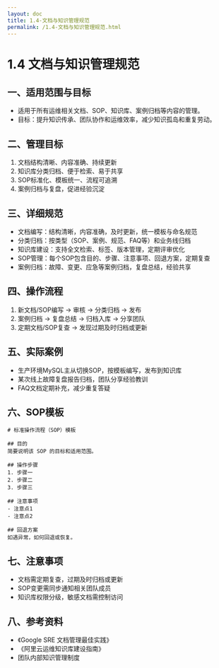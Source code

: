```yaml
---
layout: doc
title: 1.4-文档与知识管理规范
permalink: /1.4-文档与知识管理规范.html
---
```

# 1.4 文档与知识管理规范

## 一、适用范围与目标
- 适用于所有运维相关文档、SOP、知识库、案例归档等内容的管理。
- 目标：提升知识传承、团队协作和运维效率，减少知识孤岛和重复劳动。

## 二、管理目标
1. 文档结构清晰、内容准确、持续更新
2. 知识库分类归档、便于检索、易于共享
3. SOP标准化、模板统一、流程可追溯
4. 案例归档与复盘，促进经验沉淀

## 三、详细规范
- 文档编写：结构清晰，内容准确，及时更新，统一模板与命名规范
- 分类归档：按类型（SOP、案例、规范、FAQ等）和业务线归档
- 知识库建设：支持全文检索、标签、版本管理，定期评审优化
- SOP管理：每个SOP包含目的、步骤、注意事项、回退方案，定期复查
- 案例归档：故障、变更、应急等案例归档，复盘总结，经验共享

## 四、操作流程
1. 新文档/SOP编写 → 审核 → 分类归档 → 发布
2. 案例归档 → 复盘总结 → 归档入库 → 分享团队
3. 定期文档/SOP复查 → 发现过期及时归档或更新

## 五、实际案例
- 生产环境MySQL主从切换SOP，按模板编写，发布到知识库
- 某次线上故障复盘报告归档，团队分享经验教训
- FAQ文档定期补充，减少重复答疑

## 六、SOP模板
```text
# 标准操作流程（SOP）模板

## 目的
简要说明该 SOP 的目标和适用范围。

## 操作步骤
1. 步骤一
2. 步骤二
3. 步骤三

## 注意事项
- 注意点1
- 注意点2

## 回退方案
如遇异常，如何回退或恢复。
```

## 七、注意事项
- 文档需定期复查，过期及时归档或更新
- SOP变更需同步通知相关团队成员
- 知识库权限分级，敏感文档需控制访问

## 八、参考资料
- 《Google SRE 文档管理最佳实践》
- 《阿里云运维知识库建设指南》
- 团队内部知识管理制度